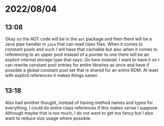 # 2022/08/04

## 13:08

Okay so the AOT code will be in the `aot` package and then there will be a
Java pipe handler in `java` that can read class files. When it comes to
constant pools and such I will have that cachable but also when it comes to
referencing to an upper pool instead of a pointer to one there will be an
explicit internal storage type that says: _Go here instead_. I want to have it
so I can rewrite constant pool entries for entire libraries as once and have
if possible a global constant pool set that is shared for an entire ROM. At
least with explicit references it makes things easier.

## 13:18

Also had another thought, instead of having method names and types for
everything, I could do entire class references if this makes sense I suppose.
Although maybe that is too much, I do not want to get too fancy but I also
want to reduce size usage where possible.